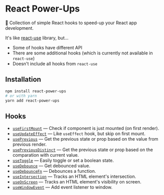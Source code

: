 # React Power-Ups

🌟 Collection of simple React hooks to speed-up your React app development.

It's like [react-use](https://github.com/streamich/react-use) library, but...

- Some of hooks have different API
- There are some additional hooks (which is currently not available in `react-use`)
- Doesn't include all hooks from `react-use`

## Installation

```sh
npm install react-power-ups
# or with yarn
yarn add react-power-ups
```

## Hooks

- [`useFirstMount`](./src/use-first-mount.ts) &mdash; Check if component is just mounted (on first render).
- [`useUpdateEffect`](./src/use-update-effect.ts) &mdash; Like `useEffect` hook, but skip on first mount.
- [`usePrevious`](./src/use-previous.ts) &mdash; Get the previous state or prop based on the value from previous render.
- [`usePreviousDistinct`](./src/use-previous-distinct.ts) &mdash; Get the previous state or prop based on the comparation with current value.
- [`useToggle`](./src/use-toggle.ts) &mdash; Easily toggle or set a boolean state.
- [`useDebounce`](./src/use-debounce.ts) &mdash; Get debounced value.
- [`useDebounceFn`](./src/use-debounce-fn.ts) &mdash; Debounces a function.
- [`useIntersection`](./src/use-intersection.ts) &mdash; Tracks an HTML element's intersection.
- [`useOnScreen`](./src/use-on-screen.ts) &mdash; Tracks an HTML element's visibility on screen.
- [`useWindowEvent`](./src/use-window-event.ts) &mdash; Add event listener to window.
